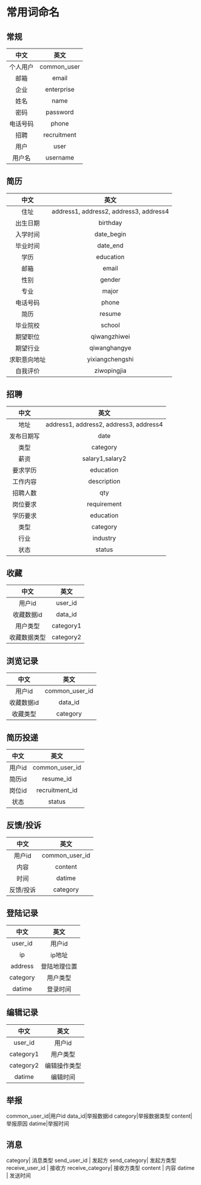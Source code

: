 # 常用词命名

## 常规

中文|英文
:--:|:--:
个人用户|common_user
邮箱|email
企业|enterprise
姓名|name
密码|password
电话号码|phone
招聘|recruitment
用户|user
用户名|username

## 简历

中文|英文
:--:|:--:
住址|address1, address2, address3, address4
出生日期|birthday
入学时间|date_begin
毕业时间|date_end
学历|education
邮箱|email
性别|gender
专业|major
电话号码|phone
简历|resume
毕业院校|school
期望职位|qiwangzhiwei
期望行业|qiwanghangye
求职意向地址|yixiangchengshi
自我评价|ziwopingjia

## 招聘

中文|英文
:--:|:--:
地址|address1, address2, address3, address4
发布日期写|date
类型|category
薪资|salary1,salary2
要求学历|education
工作内容|description
招聘人数|qty
岗位要求|requirement
学历要求|education
类型|category
行业|industry
状态|status

## 收藏

中文|英文
:--:|:--:
用户id|user_id
收藏数据id|data_id
用户类型|category1
收藏数据类型|category2

## 浏览记录

中文|英文
:--:|:--:
用户id|common_user_id
收藏数据id|data_id
收藏类型|category

## 简历投递

中文|英文
:--:|:--:
用户id|common_user_id
简历id|resume_id
岗位id|recruitment_id
状态|status

## 反馈/投诉

中文|英文
:--:|:--:
用户id|common_user_id
内容|content
时间|datime
反馈/投诉|category

## 登陆记录

中文|英文
:--:|:--:
user_id|用户id
ip|ip地址
address|登陆地理位置
category|用户类型
datime|登录时间

## 编辑记录

中文|英文
:--:|:--:
user_id|用户id
category1|用户类型
category2|编辑操作类型
datime|编辑时间

## 举报

common_user_id|用户id
data_id|举报数据id
category|举报数据类型
content|举报原因
datime|举报时间

## 消息

category| 消息类型
send_user_id | 发起方
send_category| 发起方类型
receive_user_id | 接收方
receive_category| 接收方类型
content | 内容
datime | 发送时间